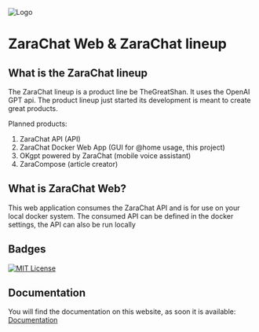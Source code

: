 
![Logo](https://avatars.githubusercontent.com/thegreatshan)




# ZaraChat Web & ZaraChat lineup

## What is the ZaraChat lineup
The ZaraChat lineup is a product line be TheGreatShan. It uses the OpenAI GPT api. The product lineup just started its development is meant to create great products. 

Planned products:
1. ZaraChat API (API)
2. ZaraChat Docker Web App (GUI for @home usage, this project)
3. OKgpt powered by ZaraChat (mobile voice assistant)
4. ZaraCompose (article creator)

## What is ZaraChat Web?
This web application consumes the ZaraChat API and is for use on your local docker system. The consumed API can be defined in the docker settings, the API can also be run locally

## Badges

[![MIT License](https://img.shields.io/badge/License-MIT-green.svg)](https://choosealicense.com/licenses/mit/)



## Documentation
You will find the documentation on this website, as soon it is available:
[Documentation](https://docs.muras.ch)

